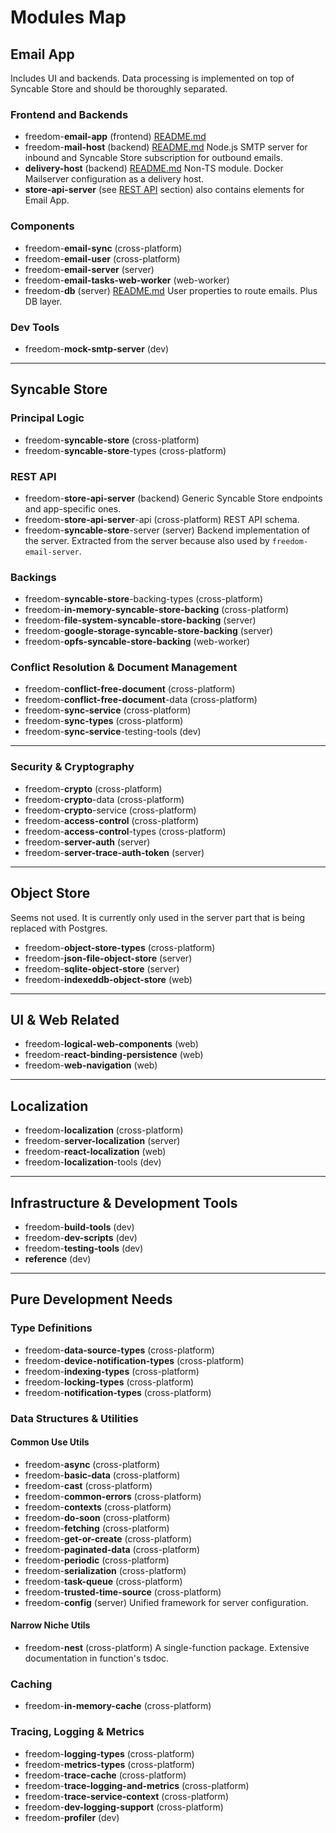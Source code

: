 # Modules Map

## Email App

Includes UI and backends.
Data processing is implemented on top of Syncable Store and should be thoroughly separated.

### Frontend and Backends
- freedom-**email-app** (frontend) [README.md](../../code/apps/freedom-email-app/README.md)
- freedom-**mail-host** (backend) [README.md](../../code/backends/freedom-mail-host/README.md)
  Node.js SMTP server for inbound and Syncable Store subscription for outbound emails.
- **delivery-host** (backend) [README.md](../../code/backends/delivery-host/README.md)
  Non-TS module. Docker Mailserver configuration as a delivery host.
- **store-api-server** (see [REST API](#rest-api) section) also contains elements for Email App. 

### Components
- freedom-**email-sync** (cross-platform)
- freedom-**email-user** (cross-platform)
- freedom-**email-server** (server)
- freedom-**email-tasks-web-worker** (web-worker)
- freedom-**db** (server) [README.md](../../code/server-packages/freedom-db/README.md)
  User properties to route emails. Plus DB layer.

### Dev Tools
- freedom-**mock-smtp-server** (dev)

---

## Syncable Store

### Principal Logic
- freedom-**syncable-store** (cross-platform)
- freedom-**syncable-store**-types (cross-platform)

### REST API
- freedom-**store-api-server** (backend)
  Generic Syncable Store endpoints and app-specific ones.
- freedom-**store-api-server**-api (cross-platform)
  REST API schema.
- freedom-**syncable-store**-server (server)
  Backend implementation of the server. Extracted from the server because also used by `freedom-email-server`.

### Backings
- freedom-**syncable-store**-backing-types (cross-platform)
- freedom-**in-memory-syncable-store-backing** (cross-platform)
- freedom-**file-system-syncable-store-backing** (server)
- freedom-**google-storage-syncable-store-backing** (server)
- freedom-**opfs-syncable-store-backing** (web-worker)

### Conflict Resolution & Document Management
- freedom-**conflict-free-document** (cross-platform)
- freedom-**conflict-free-document**-data (cross-platform)
- freedom-**sync-service** (cross-platform)
- freedom-**sync-types** (cross-platform)
- freedom-**sync-service**-testing-tools (dev)

---

### Security & Cryptography
- freedom-**crypto** (cross-platform)
- freedom-**crypto**-data (cross-platform)
- freedom-**crypto**-service (cross-platform)
- freedom-**access-control** (cross-platform)
- freedom-**access-control**-types (cross-platform)
- freedom-**server-auth** (server)
- freedom-**server-trace-auth-token** (server)

---

## Object Store
Seems not used. It is currently only used in the server part that is being replaced with Postgres.

- freedom-**object-store-types** (cross-platform)
- freedom-**json-file-object-store** (server)
- freedom-**sqlite-object-store** (server)
- freedom-**indexeddb-object-store** (web)

---

## UI & Web Related
- freedom-**logical-web-components** (web)
- freedom-**react-binding-persistence** (web)
- freedom-**web-navigation** (web)

---

## Localization
- freedom-**localization** (cross-platform)
- freedom-**server-localization** (server)
- freedom-**react-localization** (web)
- freedom-**localization**-tools (dev)

---

## Infrastructure & Development Tools
- freedom-**build-tools** (dev)
- freedom-**dev-scripts** (dev)
- freedom-**testing-tools** (dev)
- **reference** (dev)

---

## Pure Development Needs

### Type Definitions
- freedom-**data-source-types** (cross-platform)
- freedom-**device-notification-types** (cross-platform)
- freedom-**indexing-types** (cross-platform)
- freedom-**locking-types** (cross-platform)
- freedom-**notification-types** (cross-platform)

### Data Structures & Utilities
#### Common Use Utils
- freedom-**async** (cross-platform)
- freedom-**basic-data** (cross-platform)
- freedom-**cast** (cross-platform)
- freedom-**common-errors** (cross-platform)
- freedom-**contexts** (cross-platform)
- freedom-**do-soon** (cross-platform)
- freedom-**fetching** (cross-platform)
- freedom-**get-or-create** (cross-platform)
- freedom-**paginated-data** (cross-platform)
- freedom-**periodic** (cross-platform)
- freedom-**serialization** (cross-platform)
- freedom-**task-queue** (cross-platform)
- freedom-**trusted-time-source** (cross-platform)
- freedom-**config** (server)
  Unified framework for server configuration.

#### Narrow Niche Utils
- freedom-**nest** (cross-platform)
  A single-function package. Extensive documentation in function's tsdoc.

### Caching
- freedom-**in-memory-cache** (cross-platform)

### Tracing, Logging & Metrics
- freedom-**logging-types** (cross-platform)
- freedom-**metrics-types** (cross-platform)
- freedom-**trace-cache** (cross-platform)
- freedom-**trace-logging-and-metrics** (cross-platform)
- freedom-**trace-service-context** (cross-platform)
- freedom-**dev-logging-support** (cross-platform)
- freedom-**profiler** (dev)

